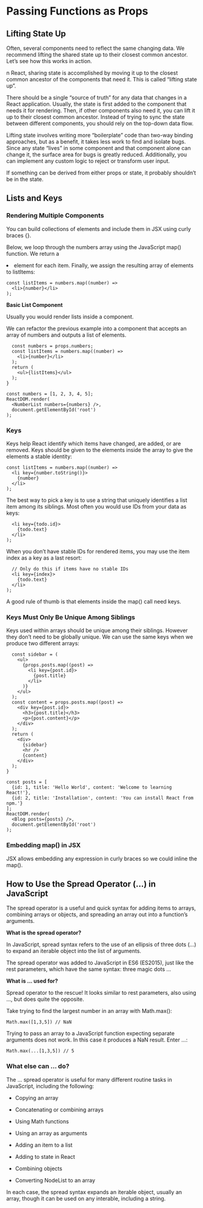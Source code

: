 # Passing Functions as Props

## Lifting State Up

Often, several components need to reflect the same changing data. We recommend lifting the shared state up to their closest common ancestor. Let’s see how this works in action.

n React, sharing state is accomplished by moving it up to the closest common ancestor of the components that need it. This is called “lifting state up”.

There should be a single “source of truth” for any data that changes in a React application. Usually, the state is first added to the component that needs it for rendering. Then, if other components also need it, you can lift it up to their closest common ancestor. Instead of trying to sync the state between different components, you should rely on the top-down data flow.

Lifting state involves writing more “boilerplate” code than two-way binding approaches, but as a benefit, it takes less work to find and isolate bugs. Since any state “lives” in some component and that component alone can change it, the surface area for bugs is greatly reduced. Additionally, you can implement any custom logic to reject or transform user input.

If something can be derived from either props or state, it probably shouldn’t be in the state.

## Lists and Keys

### Rendering Multiple Components

You can build collections of elements and include them in JSX using curly braces {}.

Below, we loop through the numbers array using the JavaScript map() function. We return a <li> element for each item. Finally, we assign the resulting array of elements to listItems:

``` const numbers = [1, 2, 3, 4, 5];
const listItems = numbers.map((number) =>
  <li>{number}</li>
);
```

**Basic List Component**

Usually you would render lists inside a component.

We can refactor the previous example into a component that accepts an array of numbers and outputs a list of elements.

``` function NumberList(props) {
  const numbers = props.numbers;
  const listItems = numbers.map((number) =>
    <li>{number}</li>
  );
  return (
    <ul>{listItems}</ul>
  );
}

const numbers = [1, 2, 3, 4, 5];
ReactDOM.render(
  <NumberList numbers={numbers} />,
  document.getElementById('root')
);
```

### Keys

Keys help React identify which items have changed, are added, or are removed. Keys should be given to the elements inside the array to give the elements a stable identity:

``` const numbers = [1, 2, 3, 4, 5];
const listItems = numbers.map((number) =>
  <li key={number.toString()}>
    {number}
  </li>
);
```

The best way to pick a key is to use a string that uniquely identifies a list item among its siblings. Most often you would use IDs from your data as keys:

``` const todoItems = todos.map((todo) =>
  <li key={todo.id}>
    {todo.text}
  </li>
);
```

When you don’t have stable IDs for rendered items, you may use the item index as a key as a last resort:

``` const todoItems = todos.map((todo, index) =>
  // Only do this if items have no stable IDs
  <li key={index}>
    {todo.text}
  </li>
);
```

A good rule of thumb is that elements inside the map() call need keys.

### Keys Must Only Be Unique Among Siblings

Keys used within arrays should be unique among their siblings. However they don’t need to be globally unique. We can use the same keys when we produce two different arrays:

``` function Blog(props) {
  const sidebar = (
    <ul>
      {props.posts.map((post) =>
        <li key={post.id}>
          {post.title}
        </li>
      )}
    </ul>
  );
  const content = props.posts.map((post) =>
    <div key={post.id}>
      <h3>{post.title}</h3>
      <p>{post.content}</p>
    </div>
  );
  return (
    <div>
      {sidebar}
      <hr />
      {content}
    </div>
  );
}

const posts = [
  {id: 1, title: 'Hello World', content: 'Welcome to learning React!'},
  {id: 2, title: 'Installation', content: 'You can install React from npm.'}
];
ReactDOM.render(
  <Blog posts={posts} />,
  document.getElementById('root')
);
```

### Embedding map() in JSX

JSX allows embedding any expression in curly braces so we could inline the map().

## How to Use the Spread Operator (…) in JavaScript

The spread operator is a useful and quick syntax for adding items to arrays, combining arrays or objects, and spreading an array out into a function’s arguments.

**What is the spread operator?**

In JavaScript, spread syntax refers to the use of an ellipsis of three dots (…) to expand an iterable object into the list of arguments.

The spread operator was added to JavaScript in ES6 (ES2015), just like the rest parameters, which have the same syntax: three magic dots …

**What is ... used for?**

Spread operator to the rescue! It looks similar to rest parameters, also using ..., but does quite the opposite.

Take trying to find the largest number in an array with Math.max():

``` Math.max(1,3,5) // 5
Math.max([1,3,5]) // NaN
```

Trying to pass an array to a JavaScript function expecting separate arguments does not work. In this case it produces a NaN result. Enter …:

    Math.max(...[1,3,5]) // 5

### What else can … do?

The … spread operator is useful for many different routine tasks in JavaScript, including the following:

* Copying an array

* Concatenating or combining arrays

* Using Math functions

* Using an array as arguments

* Adding an item to a list

* Adding to state in React

* Combining objects

* Converting NodeList to an array

In each case, the spread syntax expands an iterable object, usually an array, though it can be used on any interable, including a string.

